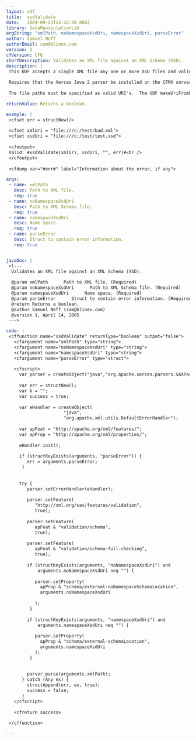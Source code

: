 ```yaml
---
layout: udf
title:  xsdValidate
date:   2004-09-23T14:42:40.000Z
library: DataManipulationLib
argString: "xmlPath, noNamespaceXsdUri, namespaceXsdUri, parseError"
author: Samuel Neff
authorEmail: sam@blinex.com
version: 1
cfVersion: CF6
shortDescription: Validates an XML file against an XML Schema (XSD).
description: |
 This UDF accepts a single XML file any one or more XSD files and validates the XML against the specified XSD(s).  Supports no-namespace validation and namespace-aware validation.  Returns true/false if valid and optionally a structure with the detailed error message if the XML file doesn't validate properly.
 
 Requires that the Xerces Java 2 parser be installed on the CFMX server.  http://xml.apache.org/xerces2-j/index.html
 
 The file paths must be specified as valid URI's.  The UDF makeUriFromPath can be used to convert absolute paths to URI's.

returnValue: Returns a boolean.

example: |
 <cfset err = structNew()>
 
 <cfset xmlUri = "file:///c:/test/bad.xml">
 <cfset xsdUri = "file:///c:/test/test.xsd">
 
 <cfoutput>
 Valid: #xsdValidate(xmlUri, xsdUri, "", err)#<br />
 </cfoutput>
 
 <cfdump var="#err#" label="Information about the error, if any">

args:
 - name: xmlPath
   desc: Path to XML file.
   req: true
 - name: noNamespaceXsdUri
   desc: Path to XML Schema file.
   req: true
 - name: namespaceXsdUri
   desc: Name space.
   req: true
 - name: parseError
   desc: Struct to contain error information.
   req: true


javaDoc: |
 <!---
  Validates an XML file against an XML Schema (XSD).
  
  @param xmlPath      Path to XML file. (Required)
  @param noNamespaceXsdUri      Path to XML Schema file. (Required)
  @param namespaceXsdUri      Name space. (Required)
  @param parseError      Struct to contain error information. (Required)
  @return Returns a boolean. 
  @author Samuel Neff (sam@blinex.com) 
  @version 1, April 14, 2005 
 --->

code: |
 <cffunction name="xsdValidate" returnType="boolean" output="false">
   <cfargument name="xmlPath" type="string">
   <cfargument name="noNamespaceXsdUri" type="string">
   <cfargument name="namespaceXsdUri" type="string">
   <cfargument name="parseError" type="struct">
   
   <cfscript>
     var parser = createObject("java","org.apache.xerces.parsers.SAXParser");
     
     var err = structNew();
     var k = "";
     var success = true;
     
     var eHandler = createObject(
                      "java",
                      "org.apache.xml.utils.DefaultErrorHandler");
     
     var apFeat = "http://apache.org/xml/features/";
     var apProp = "http://apache.org/xml/properties/";
     
     eHandler.init();
     
     if (structKeyExists(arguments, "parseError")) {
        err = arguments.parseError;
      }
     
     
     try {
        parser.setErrorHandler(eHandler);
        
        parser.setFeature(
           "http://xml.org/sax/features/validation", 
           true);
           
        parser.setFeature(
           apFeat & "validation/schema", 
           true);
           
        parser.setFeature(
           apFeat & "validation/schema-full-checking", 
           true);
        
        if (structKeyExists(arguments, "noNamespaceXsdUri") and 
            arguments.noNamespaceXsdUri neq "") {
           
           parser.setProperty(
             apProp & "schema/external-noNamespaceSchemaLocation",
             arguments.noNamespaceXsdUri
           
           );
         }
        
        if (structKeyExists(arguments, "namespaceXsdUri") and 
            arguments.namespaceXsdUri neq "") {
           
           parser.setProperty(
             apProp & "schema/external-schemaLocation",
             arguments.namespaceXsdUri
           );
         }
        
        
        parser.parse(arguments.xmlPath);
      } catch (Any ex) {
        structAppend(err, ex, true);
        success = false;
      }
   </cfscript>
 
   <cfreturn success>
   
 </cffunction>

---
```


